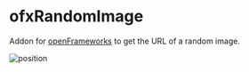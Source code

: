 # ofxRandomImage

Addon for [openFrameworks](https://github.com/openframeworks/openFrameworks) to get the URL of a random image.

![position](ofxRandomImage.png)
